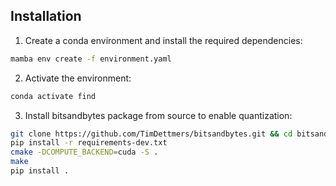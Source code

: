 ## Installation

1. Create a conda environment and install the required dependencies:
```bash
mamba env create -f environment.yaml
```

2. Activate the environment:
```bash
conda activate find
```

3. Install bitsandbytes package from source to enable quantization:
```bash
git clone https://github.com/TimDettmers/bitsandbytes.git && cd bitsandbytes/
pip install -r requirements-dev.txt
cmake -DCOMPUTE_BACKEND=cuda -S .
make
pip install .
```